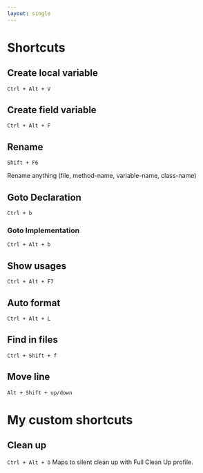 ```yaml
---
layout: single
---
```


# Shortcuts

## Create local variable

````Ctrl + Alt + V````

## Create field variable

````Ctrl + Alt + F````

## Rename

````Shift + F6````

Rename anything (file, method-name, variable-name, class-name)

## Goto Declaration

````Ctrl + b````

### Goto Implementation

````Ctrl + Alt + b````

## Show usages

````Ctrl + Alt + F7````

## Auto format

````Ctrl + Alt + L````


## Find in files

````Ctrl + Shift + f````

## Move line

````Alt + Shift + up/down````

# My custom shortcuts

## Clean up
````Ctrl + Alt + ö````
Maps to silent clean up with Full Clean Up profile.


